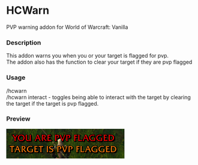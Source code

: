 # HCWarn
PVP warning addon for World of Warcraft: Vanilla

### Description
This addon warns you when you or your target is flagged for pvp.    
The addon also has the function to clear your target if they are pvp flagged

### Usage
/hcwarn    
/hcwarn interact - toggles being able to interact with the target by clearing the target if the target is pvp flagged.

### Preview
![preview](https://raw.githubusercontent.com/GryllsAddons/AddonPreviews/main/HCWarn/HCWarn.png)

